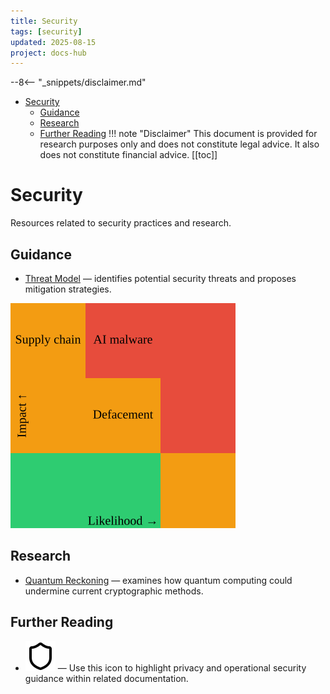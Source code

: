 ```yaml
---
title: Security
tags: [security]
updated: 2025-08-15
project: docs-hub
---
```

--8<-- "_snippets/disclaimer.md"

- [Security](#security)
  * [Guidance](#guidance)
  * [Research](#research)
  * [Further Reading](#further-reading)
!!! note "Disclaimer"
    This document is provided for research purposes only and does not constitute legal advice. It also does not constitute financial advice.
[[toc]]

# Security

Resources related to security practices and research.

## Guidance
- [Threat Model](threat-model.md) — identifies potential security threats and proposes mitigation strategies.

![Diagram illustrating the system's threat model and mitigation strategies](threat-model.svg)

## Research
- [Quantum Reckoning](quantum-reckoning.md) — examines how quantum computing could undermine current cryptographic methods.

## Further Reading

- ![Privacy and operational security icon](../wave-icons/wave3-privacy-opsec.svg) — Use this icon to highlight privacy and operational security guidance within related documentation.

